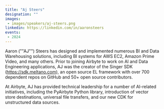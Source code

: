```yaml
---
title: "Aj Steers"
designation: ""
images:
 - images/speakers/aj-steers.png
linkedin: https://linkedin.com/in/aaronsteers
events:
 - 2024
---
```


Aaron (""AJ"") Steers has designed and implemented numerous BI and Data Warehousing solutions, including BI systems for AWS EC2, Amazon Prime Video, and many others. Prior to joining Airbyte to work on AI and Data Engineering applications, AJ was the creator of the Singer SDK (https://sdk.meltano.com), an open source EL framework with over 700 dependent repos on GitHub and 50+ open source contributors.
 
At Airbyte, AJ has provided technical leadership for a number of AI-related initiatives, including the PyAirbyte Python library, introduction of vector store destinations, universal file transfers, and our new CDK for unstructured data sources.

